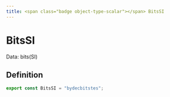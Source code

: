 ```yaml
---
title: <span class="badge object-type-scalar"></span> BitsSI
---
```

# <span class="badge object-type-scalar"></span> BitsSI

Data: bits(SI)

## Definition

```typescript
export const BitsSI = "bydecbitstes";

```
